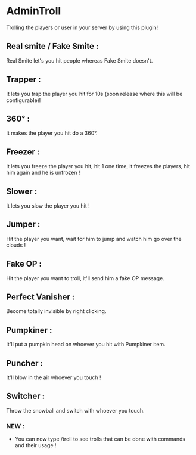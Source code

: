 # AdminTroll

Trolling the players or user in your server by using this plugin!

## Real smite / Fake Smite :

Real Smite let's you hit people whereas Fake Smite doesn't.

## Trapper :

It lets you trap the player you hit for 10s (soon release where this will be configurable)!

## 360° :

It makes the player you hit do a 360°.

## Freezer :

It lets you freeze the player you hit, hit 1 one time, it freezes the players, hit him again and he is unfrozen !

## Slower :

It lets you slow the player you hit !

## Jumper :

Hit the player you want, wait for him to jump and watch him go over the clouds !

## Fake OP : 

Hit the player you want to troll, it'll send him a fake OP message.

## Perfect Vanisher :

Become totally invisible by right clicking.

## Pumpkiner :

It'll put a pumpkin head on whoever you hit with Pumpkiner item.

## Puncher :

It'll blow in the air whoever you touch !

## Switcher :

Throw the snowball and switch with whoever you touch.

### NEW :
- You can now type /troll to see trolls that can be done with commands and their usage !
